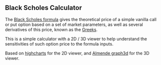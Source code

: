 ## Black Scholes Calculator ##

The [Black Scholes formula](http://en.wikipedia.org/wiki/Black%E2%80%93Scholes_model) gives the theoretical price of a simple vanilla call or put option based on a set of market parameters, as well as several derivatives of this price, known as the [Greeks](http://en.wikipedia.org/wiki/Greeks_(finance)).

This is a simple calculator with a 2D / 3D viewer to help understand the sensitivities of such option price to the formula inputs.

Based on [highcharts](http://www.highcharts.com/) for the 2D viewer, and [Almende graph3d](http://almende.github.io/chap-links-library/graph3d.html) for the 3D viewer.

